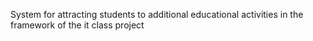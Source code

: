 System for attracting students to additional educational activities in the framework of the it class project
